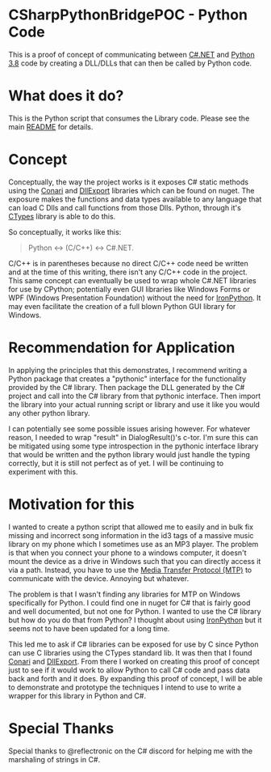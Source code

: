 # CSharpPythonBridgePOC - Python Code #

This is a proof of concept of communicating between [C#.NET][2] and [Python 3.8][3] code by creating a DLL/DLLs that can then be called by Python code.

# What does it do? #

This is the Python script that consumes the Library code. Please see the main [README][1] for details.

# Concept #

Conceptually, the way the project works is it exposes C# static methods using the [Conari][4] and [DllExport][5] libraries which can be found on nuget. The exposure makes the functions and data types available to any language that can load C Dlls and call functions from those Dlls. Python, through it's [CTypes][6] library is able to do this. 

So conceptually, it works like this: 

> Python <-> (C/C++) <-> C#.NET. 

C/C++ is in parentheses because no direct C/C++ code need be written and at the time of this writing, there isn't any C/C++ code in the project. This same concept can eventually be used to wrap whole C#.NET libraries for use by CPython; potentially even GUI libraries like Windows Forms or WPF (Windows Presentation Foundation) without the need for [IronPython][7]. It may even facilitate the creation of a full blown Python GUI library for Windows. 

# Recommendation for Application #

In applying the principles that this demonstrates, I recommend writing a Python package that creates a "pythonic" interface for the functionality provided by the C# library. Then package the DLL generated by the C# project and call into the C# library from that pythonic interface. Then import the library into your actual running script or library and use it like you would any other python library.

I can potentially see some possible issues arising however. For whatever reason, I needed to wrap "result" in DialogResult()'s c-tor. I'm sure this can be mitigated using some type introspection in the pythonic interface library that would be written and the python library would just handle the typing correctly, but it is still not perfect as of yet. I will be continuing to experiment with this.

# Motivation for this #

I wanted to create a python script that allowed me to easily and in bulk fix missing and incorrect song information in the id3 tags of a massive music library on my phone which I sometimes use as an MP3 player. The problem is that when you connect your phone to a windows computer, it doesn't mount the device as a drive in Windows such that you can directly access it via a path. Instead, you have to use the [Media Transfer Protocol (MTP)][8] to communicate with the device. Annoying but whatever. 

The problem is that I wasn't finding any libraries for MTP on Windows specifically for Python. I could find one in nuget for C# that is fairly good and well documented, but not one for Python. I wanted to use the C# library but how do you do that from Python? I thought about using [IronPython][7] but it seems not to have been updated for a long time. 

This led me to ask if C# libraries can be exposed for use by C since Python can use C libraries using the CTypes standard lib. It was then that I found [Conari][4] and [DllExport][5]. From there I worked on creating this proof of concept just to see if it would work to allow Python to call C# code and pass data back and forth and it does. By expanding this proof of concept, I will be able to demonstrate and prototype the techniques I intend to use to write a wrapper for this library in Python and C#. 

# Special Thanks #

Special thanks to @reflectronic on the C# discord for helping me with the marshaling of strings in C#. 

[1]: <https://github.com/GinoMan/CSharpPythonBridgePOC#CSharpPythonBridgePOC> (Main Project README)
[2]: <https://docs.microsoft.com/en-us/dotnet/csharp/> (C# Programming Language for the .NET Platform)
[3]: <https://www.python.org/> (Python Programming Language - 2.8)
[4]: <https://github.com/3F/Conari> (Conari Project Github Link)
[5]: <https://github.com/3F/DllExport> (DllExport Project Github Link)
[6]: <https://docs.python.org/3/library/ctypes.html> (Python CTypes Foreign Function Interface Library Documentation)
[7]: <https://ironpython.net/> (IronPython Official Website - Python for .NET CLR)
[8]: <https://en.wikipedia.org/wiki/Media_Transfer_Protocol> (Wikipedia Page for Media Transfer Protocol)